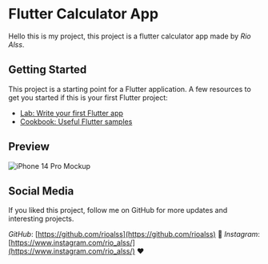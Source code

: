 # Flutter Calculator App 

Hello this is my project, this project is a flutter calculator app made by *Rio Alss*. 

## Getting Started

This project is a starting point for a Flutter application.
A few resources to get you started if this is your first Flutter project:

- [Lab: Write your first Flutter app](https://docs.flutter.dev/get-started/codelab)
- [Cookbook: Useful Flutter samples](https://docs.flutter.dev/cookbook)

## Preview
![iPhone 14 Pro Mockup](https://github.com/rioalss/Flutter-CalculateApp/assets/139281503/2999f65c-6121-499e-977e-6efd510d33e3)

## Social Media

If you liked this project, follow me on GitHub for more updates and interesting projects.

*GitHub*: [https://github.com/rioalss](https://github.com/rioalss) 🚀
*Instagram*: [https://www.instagram.com/rio_alss/](https://www.instagram.com/rio_alss/) ❤


